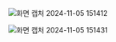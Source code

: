 ![화면 캡처 2024-11-05 151412](https://github.com/user-attachments/assets/9028b079-6701-4de5-9ff1-c84299061b07)

![화면 캡처 2024-11-05 151431](https://github.com/user-attachments/assets/4e355196-7afc-45ac-bb4d-54b0254cc9d4)
